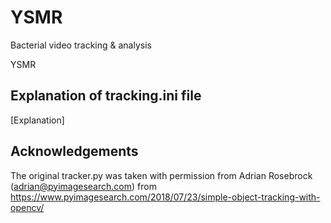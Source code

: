 # YSMR
Bacterial video tracking &amp; analysis

YSMR 

## Explanation of tracking.ini file
[Explanation]

## Acknowledgements
The original tracker.py was taken with permission from Adrian Rosebrock (adrian@pyimagesearch.com) from https://www.pyimagesearch.com/2018/07/23/simple-object-tracking-with-opencv/

